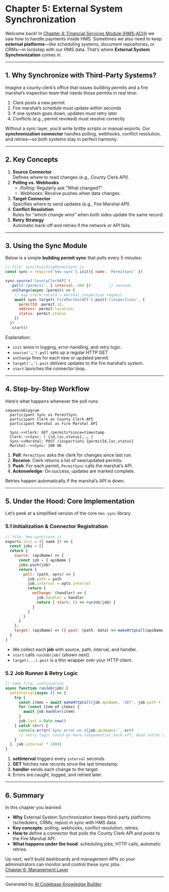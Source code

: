 # Chapter 5: External System Synchronization

Welcome back! In [Chapter 4: Financial Services Module (HMS-ACH)](04_financial_services_module__hms_ach__.md) we saw how to handle payments inside HMS. Sometimes we also need to keep **external platforms**—like scheduling systems, document repositories, or CRMs—in lockstep with our HMS data. That’s where **External System Synchronization** comes in.

---

## 1. Why Synchronize with Third-Party Systems?

Imagine a county clerk’s office that issues building permits and a fire marshal’s inspection team that needs those permits in real time:

 1. Clerk posts a new permit  
 2. Fire marshal’s schedule must update within seconds  
 3. If one system goes down, updates must retry later  
 4. Conflicts (e.g., permit revoked) must resolve correctly  

Without a sync layer, you’d write brittle scripts or manual exports. Our **synchronization connector** handles polling, webhooks, conflict resolution, and retries—so both systems stay in perfect harmony.

---

## 2. Key Concepts

1. **Source Connector**  
   Defines where to read changes (e.g., County Clerk API).  
2. **Polling vs. Webhooks**  
   - *Polling*: Regularly ask “What changed?”  
   - *Webhooks*: Receive pushes when data changes.  
3. **Target Connector**  
   Specifies where to send updates (e.g., Fire Marshal API).  
4. **Conflict Resolution**  
   Rules for “which change wins” when both sides update the same record.  
5. **Retry Strategy**  
   Automatic back-off and retries if the network or API fails.

---

## 3. Using the Sync Module

Below is a simple **building permit sync** that polls every 5 minutes:

```javascript
// file: sync/buildingPermitSync.js
const sync = require('hms-sync').init({ name: 'PermitSync' })

sync.source('CountyClerkAPI')
  .poll('/permits', { interval: 300 })        // seconds
  .onChange(async (permit) => {
    // map clerk record → marshal inspection request
    await sync.target('FireMarshalAPI').post('/inspections', {
      permitId: permit.id,
      address: permit.location,
      status: permit.status
    })
  })
  .start()
```

Explanation:

- `init` wires in logging, error-handling, and retry logic.  
- `source('…').poll` sets up a regular HTTP GET.  
- `onChange` fires for each new or updated permit.  
- `target('…').post` delivers updates to the fire marshal’s system.  
- `start` launches the connector loop.

---

## 4. Step-by-Step Workflow

Here’s what happens whenever the poll runs:

```mermaid
sequenceDiagram
  participant Sync as PermitSync
  participant Clerk as County Clerk API
  participant Marshal as Fire Marshal API

  Sync->>Clerk: GET /permits?since=timestamp
  Clerk-->>Sync: [ {id,loc,status}, … ]
  Sync->>Marshal: POST /inspections {permitId,loc,status}
  Marshal-->>Sync: 200 OK
```

1. **Poll**: `PermitSync` asks the clerk for changes since last run.  
2. **Receive**: Clerk returns a list of new/updated permits.  
3. **Push**: For each permit, `PermitSync` calls the marshal’s API.  
4. **Acknowledge**: On success, updates are marked complete.  

Retries happen automatically if the marshal’s API is down.

---

## 5. Under the Hood: Core Implementation

Let’s peek at a simplified version of the core `hms-sync` library.

### 5.1 Initialization & Connector Registration

```javascript
// file: hms-sync/core.js
exports.init = ({ name }) => {
  const jobs = []
  return {
    source: (apiName) => {
      const job = { apiName }
      jobs.push(job)
      return {
        poll: (path, opts) => {
          job.path = path
          job.interval = opts.interval
          return {
            onChange: (handler) => {
              job.handler = handler
              return { start: () => runJob(job) }
            }
          }
        }
      }
    },
    target: (apiName) => ({ post: (path, data) => makeHttpCall(apiName, 'POST', path, data) })
  }
}
```

- We collect each **job** with source, path, interval, and handler.  
- `start` calls `runJob(job)` (shown next).  
- `target(...).post` is a thin wrapper over your HTTP client.

### 5.2 Job Runner & Retry Logic

```javascript
// same file, continuation
async function runJob(job) {
  setInterval(async () => {
    try {
      const items = await makeHttpCall(job.apiName, 'GET', job.path + `?since=${job.last}`)
      for (const item of items) {
        await job.handler(item)
      }
      job.last = Date.now()
    } catch (err) {
      console.error(`Sync error on ${job.apiName}:`, err)
      // retry logic could go here (exponential back-off, dead letter queue, etc.)
    }
  }, job.interval * 1000)
}
```

1. **setInterval** triggers every `interval` seconds.  
2. **GET** fetches new records since the last timestamp.  
3. **handler** sends each change to the target.  
4. Errors are caught, logged, and retried later.

---

## 6. Summary

In this chapter you learned:

- **Why** External System Synchronization keeps third-party platforms (schedulers, CRMs, repos) in sync with HMS data.  
- **Key concepts**: polling, webhooks, conflict resolution, retries.  
- **How to** define a connector that polls the County Clerk API and posts to the Fire Marshal API.  
- **What happens under the hood**: scheduling jobs, HTTP calls, automatic retries.

Up next, we’ll build dashboards and management APIs so your administrators can monitor and control these sync jobs.  
[Chapter 6: Management Layer](06_management_layer_.md)

---

Generated by [AI Codebase Knowledge Builder](https://github.com/The-Pocket/Tutorial-Codebase-Knowledge)
